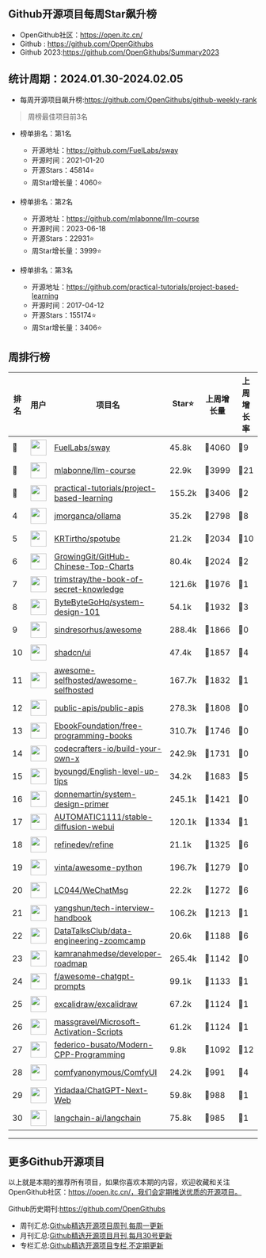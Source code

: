 ## Github开源项目每周Star飙升榜

- OpenGithub社区：https://open.itc.cn/
- Github : https://github.com/OpenGithubs
- Github 2023:https://github.com/OpenGithubs/Summary2023

## 统计周期：2024.01.30-2024.02.05

- 每周开源项目飙升榜:https://github.com/OpenGithubs/github-weekly-rank


> 周榜最佳项目前3名

- 榜单排名：第1名
    - 开源地址：https://github.com/FuelLabs/sway
    - 开源时间：2021-01-20
    - 开源Stars：45814⭐
    - 周Star增长量：4060⭐

- 榜单排名：第2名
    - 开源地址：https://github.com/mlabonne/llm-course
    - 开源时间：2023-06-18
    - 开源Stars：22931⭐
    - 周Star增长量：3999⭐

- 榜单排名：第3名
    - 开源地址：https://github.com/practical-tutorials/project-based-learning
    - 开源时间：2017-04-12
    - 开源Stars：155174⭐
    - 周Star增长量：3406⭐



## 周排行榜

| 排名        |  用户     |  项目名          | Star⭐          | 上周增长量    | 上周增长率    | 今日增长量      |  开源时间   |
|------------|------------|---------------|---------------- |--------------|----------------|------------|------------|
| 🥇 | <img src="https://avatars.githubusercontent.com/u/55993183?v=4" alt="" size="32" height="32" width="32" data-view-component="true" class="avatar circle"> | [FuelLabs/sway](https://github.com/FuelLabs/sway)| 45.8k | 🔺4060 | 🔺9 | 🔺711 | 2021-01-20 |
| 🥈 | <img src="https://avatars.githubusercontent.com/u/81252890?u=f9898d723658a498328f14f717e1eeccb42ca675&v=4" alt="" size="32" height="32" width="32" data-view-component="true" class="avatar circle"> | [mlabonne/llm-course](https://github.com/mlabonne/llm-course)| 22.9k | 🔺3999 | 🔺21 | 🔺89 | 2023-06-18 |
| 🥉 | <img src="https://avatars.githubusercontent.com/u/89421154?v=4" alt="" size="32" height="32" width="32" data-view-component="true" class="avatar circle"> | [practical-tutorials/project-based-learning](https://github.com/practical-tutorials/project-based-learning)| 155.2k | 🔺3406 | 🔺2 | 🔺130 | 2017-04-12 |
| 4 | <img src="https://avatars.githubusercontent.com/u/151674099?v=4" alt="" size="32" height="32" width="32" data-view-component="true" class="avatar circle"> | [jmorganca/ollama](https://github.com/jmorganca/ollama)| 35.2k | 🔺2798 | 🔺8 | 🔺199 | 2023-06-27 |
| 5 | <img src="https://avatars.githubusercontent.com/u/61944859?u=912270e4ade246b3f8555e7a8db6a58efe6f4587&v=4" alt="" size="32" height="32" width="32" data-view-component="true" class="avatar circle"> | [KRTirtho/spotube](https://github.com/KRTirtho/spotube)| 21.2k | 🔺2034 | 🔺10 | 🔺72 | 2021-02-14 |
| 6 | <img src="https://avatars.githubusercontent.com/u/21018904?u=bcc423f3536e0ea420dfe438d96b36a7ff2704d7&v=4" alt="" size="32" height="32" width="32" data-view-component="true" class="avatar circle"> | [GrowingGit/GitHub-Chinese-Top-Charts](https://github.com/GrowingGit/GitHub-Chinese-Top-Charts)| 80.4k | 🔺2024 | 🔺2 | 🔺186 | 2019-09-05 |
| 7 | <img src="https://avatars.githubusercontent.com/u/31127917?v=4" alt="" size="32" height="32" width="32" data-view-component="true" class="avatar circle"> | [trimstray/the-book-of-secret-knowledge](https://github.com/trimstray/the-book-of-secret-knowledge)| 121.6k | 🔺1976 | 🔺1 | 🔺88 | 2018-06-23 |
| 8 | <img src="https://avatars.githubusercontent.com/u/120689636?v=4" alt="" size="32" height="32" width="32" data-view-component="true" class="avatar circle"> | [ByteByteGoHq/system-design-101](https://github.com/ByteByteGoHq/system-design-101)| 54.1k | 🔺1932 | 🔺3 | 🔺91 | 2023-09-19 |
| 9 | <img src="https://avatars.githubusercontent.com/u/170270?u=34acd557a042ac478d273a4621570cadb6b0bd89&v=4" alt="" size="32" height="32" width="32" data-view-component="true" class="avatar circle"> | [sindresorhus/awesome](https://github.com/sindresorhus/awesome)| 288.4k | 🔺1866 | 🔺0 | 🔺148 | 2014-07-11 |
| 10 | <img src="https://avatars.githubusercontent.com/u/139895814?v=4" alt="" size="32" height="32" width="32" data-view-component="true" class="avatar circle"> | [shadcn/ui](https://github.com/shadcn/ui)| 47.4k | 🔺1857 | 🔺4 | 🔺126 | 2023-01-04 |
| 11 | <img src="https://avatars.githubusercontent.com/u/24270415?v=4" alt="" size="32" height="32" width="32" data-view-component="true" class="avatar circle"> | [awesome-selfhosted/awesome-selfhosted](https://github.com/awesome-selfhosted/awesome-selfhosted)| 167.7k | 🔺1832 | 🔺1 | 🔺125 | 2015-06-01 |
| 12 | <img src="https://avatars.githubusercontent.com/u/51121562?v=4" alt="" size="32" height="32" width="32" data-view-component="true" class="avatar circle"> | [public-apis/public-apis](https://github.com/public-apis/public-apis)| 278.3k | 🔺1808 | 🔺0 | 🔺92 | 2016-03-21 |
| 13 | <img src="https://avatars.githubusercontent.com/u/14127308?v=4" alt="" size="32" height="32" width="32" data-view-component="true" class="avatar circle"> | [EbookFoundation/free-programming-books](https://github.com/EbookFoundation/free-programming-books)| 310.7k | 🔺1746 | 🔺0 | 🔺127 | 2013-10-11 |
| 14 | <img src="https://avatars.githubusercontent.com/u/58904235?v=4" alt="" size="32" height="32" width="32" data-view-component="true" class="avatar circle"> | [codecrafters-io/build-your-own-x](https://github.com/codecrafters-io/build-your-own-x)| 242.9k | 🔺1731 | 🔺0 | 🔺134 | 2018-05-09 |
| 15 | <img src="https://avatars.githubusercontent.com/u/16145783?u=d3427dc9181a9a33de66f739b98b282f4c3d13ed&v=4" alt="" size="32" height="32" width="32" data-view-component="true" class="avatar circle"> | [byoungd/English-level-up-tips](https://github.com/byoungd/English-level-up-tips)| 34.2k | 🔺1683 | 🔺5 | 🔺12 | 2017-05-30 |
| 16 | <img src="https://avatars.githubusercontent.com/u/5458997?u=f1007b583e55e7ccfb6ccf0e200051156112dd9b&v=4" alt="" size="32" height="32" width="32" data-view-component="true" class="avatar circle"> | [donnemartin/system-design-primer](https://github.com/donnemartin/system-design-primer)| 245.1k | 🔺1421 | 🔺0 | 🔺106 | 2017-02-27 |
| 17 | <img src="https://avatars.githubusercontent.com/u/20920490?u=8bdc7c9401f507e51b55e558baa8184d4ed30c7d&v=4" alt="" size="32" height="32" width="32" data-view-component="true" class="avatar circle"> | [AUTOMATIC1111/stable-diffusion-webui](https://github.com/AUTOMATIC1111/stable-diffusion-webui)| 120.1k | 🔺1334 | 🔺1 | 🔺116 | 2022-08-22 |
| 18 | <img src="https://avatars.githubusercontent.com/u/104967037?v=4" alt="" size="32" height="32" width="32" data-view-component="true" class="avatar circle"> | [refinedev/refine](https://github.com/refinedev/refine)| 21.1k | 🔺1325 | 🔺6 | 🔺83 | 2021-01-20 |
| 19 | <img src="https://avatars.githubusercontent.com/u/652070?u=95b472a9a11b64ee0f74512ad918d762d42c213c&v=4" alt="" size="32" height="32" width="32" data-view-component="true" class="avatar circle"> | [vinta/awesome-python](https://github.com/vinta/awesome-python)| 196.7k | 🔺1279 | 🔺0 | 🔺110 | 2014-06-28 |
| 20 | <img src="https://avatars.githubusercontent.com/u/95485601?u=a8d780d2fca71e6b5b1bebfbd8f17baaddb8d049&v=4" alt="" size="32" height="32" width="32" data-view-component="true" class="avatar circle"> | [LC044/WeChatMsg](https://github.com/LC044/WeChatMsg)| 22.2k | 🔺1272 | 🔺6 | 🔺143 | 2023-01-11 |
| 21 | <img src="https://avatars.githubusercontent.com/u/1315101?v=4" alt="" size="32" height="32" width="32" data-view-component="true" class="avatar circle"> | [yangshun/tech-interview-handbook](https://github.com/yangshun/tech-interview-handbook)| 106.2k | 🔺1213 | 🔺1 | 🔺60 | 2016-07-05 |
| 22 | <img src="https://avatars.githubusercontent.com/u/72699292?v=4" alt="" size="32" height="32" width="32" data-view-component="true" class="avatar circle"> | [DataTalksClub/data-engineering-zoomcamp](https://github.com/DataTalksClub/data-engineering-zoomcamp)| 20.6k | 🔺1188 | 🔺6 | 🔺48 | 2021-10-21 |
| 23 | <img src="https://avatars.githubusercontent.com/u/4921183?u=d6ed3573fc67b699e0c3bc2c7e1fb82c98c40dec&v=4" alt="" size="32" height="32" width="32" data-view-component="true" class="avatar circle"> | [kamranahmedse/developer-roadmap](https://github.com/kamranahmedse/developer-roadmap)| 265.4k | 🔺1142 | 🔺0 | 🔺101 | 2017-03-15 |
| 24 | <img src="https://avatars.githubusercontent.com/u/196477?u=771bf9010ad2c32fe13ff71ceaad5563fc2824d3&v=4" alt="" size="32" height="32" width="32" data-view-component="true" class="avatar circle"> | [f/awesome-chatgpt-prompts](https://github.com/f/awesome-chatgpt-prompts)| 99.1k | 🔺1133 | 🔺1 | 🔺59 | 2022-12-05 |
| 25 | <img src="https://avatars.githubusercontent.com/u/59452120?v=4" alt="" size="32" height="32" width="32" data-view-component="true" class="avatar circle"> | [excalidraw/excalidraw](https://github.com/excalidraw/excalidraw)| 67.2k | 🔺1124 | 🔺1 | 🔺98 | 2020-01-02 |
| 26 | <img src="https://avatars.githubusercontent.com/u/59795046?v=4" alt="" size="32" height="32" width="32" data-view-component="true" class="avatar circle"> | [massgravel/Microsoft-Activation-Scripts](https://github.com/massgravel/Microsoft-Activation-Scripts)| 61.2k | 🔺1124 | 🔺1 | 🔺81 | 2020-01-13 |
| 27 | <img src="https://avatars.githubusercontent.com/u/55920584?u=fcdb76add5bc8ad6ecd816cbe854bb8b251bfa76&v=4" alt="" size="32" height="32" width="32" data-view-component="true" class="avatar circle"> | [federico-busato/Modern-CPP-Programming](https://github.com/federico-busato/Modern-CPP-Programming)| 9.8k | 🔺1092 | 🔺12 | 🔺37 | 2018-03-08 |
| 28 | <img src="https://avatars.githubusercontent.com/u/121283862?u=f3e53b07cfbae7136f1796d4f6453827a12c2307&v=4" alt="" size="32" height="32" width="32" data-view-component="true" class="avatar circle"> | [comfyanonymous/ComfyUI](https://github.com/comfyanonymous/ComfyUI)| 24.2k | 🔺991 | 🔺4 | 🔺74 | 2023-01-17 |
| 29 | <img src="https://avatars.githubusercontent.com/u/153288546?v=4" alt="" size="32" height="32" width="32" data-view-component="true" class="avatar circle"> | [Yidadaa/ChatGPT-Next-Web](https://github.com/Yidadaa/ChatGPT-Next-Web)| 59.8k | 🔺988 | 🔺1 | 🔺84 | 2023-03-11 |
| 30 | <img src="https://avatars.githubusercontent.com/u/126733545?v=4" alt="" size="32" height="32" width="32" data-view-component="true" class="avatar circle"> | [langchain-ai/langchain](https://github.com/langchain-ai/langchain)| 75.8k | 🔺985 | 🔺1 | 🔺65 | 2022-10-17 |

---
## 更多Github开源项目

以上就是本期的推荐所有项目，如果你喜欢本期的内容，欢迎收藏和关注OpenGithub社区：https://open.itc.cn/，我们会定期推送优质的开源项目。

Github历史期刊:https://github.com/OpenGithubs
- 周刊汇总:[Github精选开源项目周刊,每周一更新](https://github.com/OpenGithubs/weekly)
- 月刊汇总:[Github精选开源项目月刊,每月30号更新](https://github.com/OpenGithubs/monthly)
- 专栏汇总:[Github精选开源项目专栏,不定期更新](https://github.com/OpenGithubs/selectedColumn)
